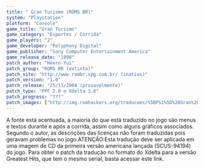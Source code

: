 ```yaml
---
title: " Gran Turismo (ROMS BR)"
system: "Playstation"
platform: "Console"
game_title: "Gran Turismo"
game_category: "Esportes / Corrida"
game_players: "2"
game_developer: "Polyphony Digital"
game_publisher: "Sony Computer Entertainment America"
game_release_date: "1998"
patch_author: "Heero-Yui"
patch_group: "ROMS BR (extinto)"
patch_site: "http://www.rombr.xpg.com.br/ (inativo)"
patch_version: "1.0"
patch_release: "25/11/2004 (provavelmente)"
patch_type: "PPF 2.0 e Xdelta 3.0"
patch_progress: "???"
patch_images: ["http://img.romhackers.org/traducoes/%5BPS1%5D%20Gran%20Turismo%20-%20ROMS%20BR%20-%201.jpg","http://img.romhackers.org/traducoes/%5BPS1%5D%20Gran%20Turismo%20-%20ROMS%20BR%20-%202.png","http://img.romhackers.org/traducoes/%5BPS1%5D%20Gran%20Turismo%20-%20ROMS%20BR%20-%203.png"]
---
```

A fonte está acentuada, a maioria do que está traduzido no jogo são menus e textos durante e após a corrida, assim como alguns gráficos associados. Segundo o autor, as descrições das licenças não foram traduzidas pois geravam problemas no jogo.ATENÇÃO:Esta tradução deve ser aplicada em uma imagem de CD da primeira versão americana lançada (SCUS-94194) do jogo. Para obter o patch da tradução no formato do Xdelta para a versão Greatest Hits, que tem o mesmo serial, basta acessar este link.